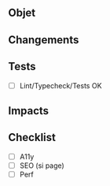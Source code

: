 ## Objet

## Changements

## Tests

- [ ] Lint/Typecheck/Tests OK

## Impacts

## Checklist

- [ ] A11y
- [ ] SEO (si page)
- [ ] Perf
